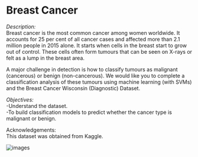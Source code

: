 # Breast Cancer

*Description:*  
Breast cancer is the most common cancer among women worldwide. It accounts for 25 per cent of all cancer cases and affected more than 2.1 million people in 2015 alone. It starts when cells in the breast start to grow out of control. These cells often form tumours that can be seen on X-rays or felt as a lump in the breast area.

A major challenge in detection is how to classify tumours as malignant (cancerous) or benign (non-cancerous). We would like you to complete a classification analysis of these tumours using machine learning (with SVMs) and the Breast Cancer Wisconsin (Diagnostic) Dataset.  

*Objectives:*  
-Understand the dataset.  
-To build classification models to predict whether the cancer type is malignant or benign.  

Acknowledgements:  
This dataset was obtained from Kaggle.

![images](https://github.com/berkankaraa/Breast-Cancer/assets/97415486/72b400da-81e3-42ce-a6c6-0c91c8421671)
